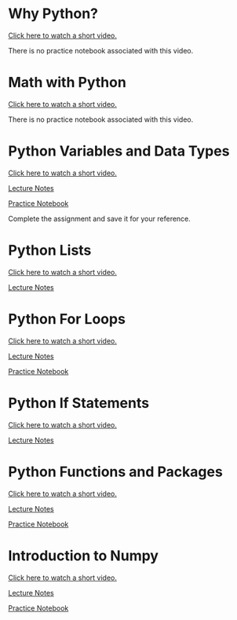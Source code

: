 # Why Python?
[Click here to watch a short video.](https://www.youtube.com/watch?v=PRvQu_9E_gg&feature=emb_imp_woyt)

There is no practice notebook associated with this video.


# Math with Python

[Click here to watch a short video.](https://www.youtube.com/watch?v=2db9Fu7Pu3U&feature=emb_logo)

There is no practice notebook associated with this video.

# Python Variables and Data Types

[Click here to watch a short video.](https://www.youtube.com/watch?v=iIiZpRnnQSk)

[Lecture Notes](https://colab.research.google.com/drive/109iU2p8HCIKM4LWpfyGqTptWUA65Dm0r?usp=sharing)

[Practice Notebook](https://colab.research.google.com/drive/1DP7XgZifp3kusEfb_fgxVtoy8Q_x6jr3)

Complete the assignment and save it for your reference.

# Python Lists

[Click here to watch a short video.](https://www.youtube.com/watch?v=ZY-diBkVh8I)

[Lecture Notes](https://colab.research.google.com/drive/1lZXDf11c9G4ONVktMpHM9UnOPm21xZGU)


# Python For Loops

[Click here to watch a short video.](https://www.youtube.com/watch?v=GobMcMpjqzg)

[Lecture Notes](https://colab.research.google.com/drive/1DtizCENu7xt_aUfFsPnAvcCx2stmaCzO)

[Practice Notebook](https://colab.research.google.com/drive/1okXjwWt9YX4voR9pxTQRQjCTeE9s82dr)


# Python If Statements

[Click here to watch a short video.](https://www.youtube.com/watch?v=fl_lG6mru5E)

[Lecture Notes](https://colab.research.google.com/drive/1p3BHNVYwSjovWDbXoAiXLVeikntYsjxX?usp=sharing)


# Python Functions and Packages

[Click here to watch a short video.](https://www.youtube.com/watch?v=pipKRj84tTI)

[Lecture Notes](https://colab.research.google.com/drive/1SFREh9fB0madgMg8vS06wYol8Cw8TSiL)

[Practice Notebook](https://colab.research.google.com/drive/1qOdE2G8YEd2UPchhg0E0LAhMww026mTw)



# Introduction to Numpy

[Click here to watch a short video.](https://www.youtube.com/watch?v=47kfrJ7kMBI)

[Lecture Notes](https://colab.research.google.com/drive/1q5_hum3T46a9vXRdGrOlPhjBUP__PxgQ)

[Practice Notebook](https://colab.research.google.com/drive/1xTkE-h-V0wrsL1znECfdwybVyTTVisuG)









